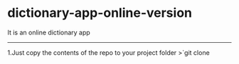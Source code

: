 # dictionary-app-online-version
It is an online dictionary app
<hr>
1.Just copy the contents of the repo to your project folder
   >`git clone 
